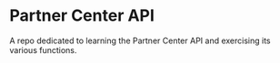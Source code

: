 # Partner Center API 

A repo dedicated to learning the Partner Center API and exercising its various functions.

